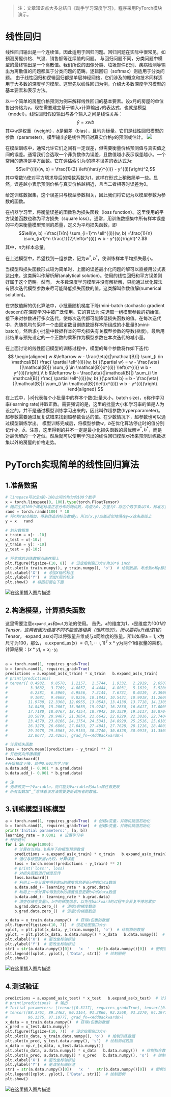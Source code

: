 <script type="text/javascript" src="http://cdn.mathjax.org/mathjax/latest/MathJax.js?config=default"></script>

>注：文章知识点大多总结自《动手学习深度学习》，程序采用PyTorch模块演示。

# 线性回归
线性回归输出是一个连续值，因此适用于回归问题。回归问题在实际中很常见，如预测房屋价格、气温、销售额等连续值的问题。
与回归问题不同，分类问题中模型的最终输出是一个离散值。我们所说的图像分类、垃圾邮件识别、疾病检测等输出为离散值的问题都属于分类问题的范畴。逻辑回归（softmax）则适用于分类问题。
由于线性回归和逻辑回归都是单层神经网络，它们涉及的概念和技术同样适用于大多数的深度学习模型。这里先以线性回归为例，介绍大多数深度学习模型的基本要素和表示方法。

以一个简单的房屋价格预测为例来解释线性回归的基本要素。设$x$月的房屋的单位售出价格为$y$。现在需要建立基于输入$x$计算输出$y$的表达式，也就是模型（model）。线性回归假设输出与各个输入之间是线性关系：  
$$\hat{y} = xw   b$$
其中$w$是权重（weight），$b$是偏差（bias），且均为标量。它们是线性回归模型的参数（parameter）。模型输出$\hat{y}$是线性回归对真实价格$y$的预测或估计。
![](img/linear_0.png)

在模型训练中，通常允许它们之间有一定误差，但需要衡量价格预测值与真实值之间的误差。通常我们会选取一个非负数作为误差，且数值越小表示误差越小。一个常用的选择是平方函数。它在评估索引为$i$的样本误差的表达式为:
$$\ell^{(i)}(w, b) = \frac{1}{2} \left(\hat{y}^{(i)} - y^{(i)}\right)^2,$$
其中常数1⁄2使对平方项求导后的常数系数为1，这样在形式上稍微简单一些。显然，误差越小表示预测价格与真实价格越相近，且当二者相等时误差为0。

给定训练数据集，这个误差只与模型参数相关，因此我们将它记为以模型参数为参数的函数。

在机器学习里，将衡量误差的函数称为损失函数（loss function）。这里使用的平方误差函数也称为平方损失（square loss）。通常，用训练数据集中所有样本误差的平均来衡量模型预测的质量，定义为平均损失函数，即
$$\ell(w, b) =\frac{1}{n} \sum_{i=1}^n \ell^{(i)}(w, b) =\frac{1}{n} \sum_{i=1}^n \frac{1}{2}\left(x^{(i)} w   b - y^{(i)}\right)^2.$$
其中，$n$为样本总量。

在上述模型中，希望找到一组参数，记为$w^*, b^*$，使训练样本平均损失最小。

当模型和损失函数形式较为简单时，上面的误差最小化问题的解可以直接用公式表达出来。这类解叫作解析解(analytical solution)。使用的线性回归和平方误差刚好属于这个范畴。然而， 大多数深度学习模型并没有解析解，只能通过优化算法有限次迭代模型参数来尽可能降低损失函数的值。这类解叫作数值解(numerical solution)。 

在求数值解的优化算法中，小批量随机梯度下降(mini-batch stochastic gradient descent)在深度学习中被广泛使用。它的算法为:先选取一组模型参数的初始值，接下来对参数进行多次迭代，使每次迭代都可能降低损失函数的值。在每次迭代中，先随机均匀采样一个由固定数目训练数据样本所组成的小批量B(mini-batch)，然后求小批量中数据样本的平均损失有关模型参数的导数(梯度)，最后用此结果与预先设定的一个正数的乘积作为模型参数在本次迭代的减小量。 

在上面讨论的线性回归模型的训练过程中，模型的每个参数将作如下迭代:
$$
\begin{aligned}
w &\leftarrow w -   \frac{\eta}{|\mathcal{B}|} \sum_{i \in \mathcal{B}} \frac{ \partial \ell^{(i)}(w, b)  }{\partial w} = w -   \frac{\eta}{|\mathcal{B}|} \sum_{i \in \mathcal{B}}x^{(i)} \left(x^{(i)} w   b - y^{(i)}\right),\\
b &\leftarrow b -   \frac{\eta}{|\mathcal{B}|} \sum_{i \in \mathcal{B}} \frac{ \partial \ell^{(i)}(w, b)  }{\partial b} = b -   \frac{\eta}{|\mathcal{B}|} \sum_{i \in \mathcal{B}}\left(x^{(i)} w   b - y^{(i)}\right).
\end{aligned}
$$
在上式中，${|\mathcal{B}|}$代表每个小批量中的样本个数(批量大小，batch size)，η称作学习率(learning rate)并取正数。需要强调的是，这里的批量大小和学习率的值是人为设定的，并不是通过模型训练学习出来的，因此叫作超参数(hyperparameter)。超参数需要通过反复试错来找到超参数合适的值。在少数情况下，超参数也可以通过模型训练学出。 
模型训练完成后，将模型参数$w$，$b$在优化算法停止时的值分别记作$\hat{w}$，$\hat{b}$。注意，这里得到的并不一定是最小化损失函数的最优解$w^*, b^*$，而是对最优解的一个近似。然后就可以使用学习出的线性回归模型$x\hat{w}   \hat{b}$来预测训练数据集以外的房屋的价格走势。

# PyTorch实现简单的线性回归算法

## 1.准备数据

```python
# linspace可以生成0-100之间的均匀的100个数字
x = torch.linspace(0, 100).type(torch.FloatTensor)
# 随机生成100个满足标准正态分布的随机数，均值为0，方差为1.将这个数字乘以10，标准方差变为10
rand = torch.randn(100) * 10
# 将x和rand相加，得到伪造的标签数据y。所以(x,y)应能近似地落在y=x这条直线上
y = x   rand

# 划分数据集
x_train = x[: -10]
x_test = x[-10:]
y_train = y[: -10]
y_test = y[-10:]

# 将生成的训练数据点画在图上
plt.figure(figsize=(10, 8))  # 设定绘制窗口大小为10*8 inch
plt.plot(x_train.numpy(), y_train.numpy(), 'o')  # 绘制数据，考虑到x和y都是Variable，需要用data获取它们包裹的Tensor，并专成numpy
plt.xlabel('X')  # 添加X轴的标注
plt.ylabel('Y')  # 添加Y周的标注
plt.show()  # 将图形画在下面

```
![在这里插入图片描述](img/linear_1.tiff)



## 2.构造模型，计算损失函数
这里需要注意`expand_as`和`mul`方法的使用。
首先，`a`的维度为1，`x`是维度为100*1的Tensor，这两者因为维度不同不能直接相乘（矩阵知识）。所以要将`a`升维成1*1的Tensor。
expand_as(x)可以将张量升维成与x同维度的张量。所以如果a = 1, x为尺寸为100，那么，
 a.expand_as(x) $= (1, 1, \cdot\cdot\cdot, 1)^T$
 x * y为两个1维张量的乘积，计算结果：$(x * y)_i = x_i \cdot y_i$
 

```python

a = torch.rand(1, requires_grad=True)
b = torch.rand(1, requires_grad=True)
predictions = a.expand_as(x_train) * x_train   b.expand_as(x_train)
# print(predictions)
# tensor([ 0.4982,  0.8570,  1.2157,  1.5744,  1.9332,  2.2919,  2.6507,  3.0094,
#          3.3682,  3.7269,  4.0857,  4.4444,  4.8031,  5.1619,  5.5206,  5.8794,
#          6.2381,  6.5969,  6.9556,  7.3144,  7.6731,  8.0319,  8.3906,  8.7493,
#          9.1081,  9.4668,  9.8256, 10.1843, 10.5431, 10.9018, 11.2606, 11.6193,
#         11.9780, 12.3368, 12.6955, 13.0543, 13.4130, 13.7718, 14.1305, 14.4893,
#         14.8480, 15.2067, 15.5655, 15.9242, 16.2830, 16.6417, 17.0005, 17.3592,
#         17.7180, 18.0767, 18.4354, 18.7942, 19.1529, 19.5117, 19.8704, 20.2292,
#         20.5879, 20.9467, 21.3054, 21.6642, 22.0229, 22.3816, 22.7404, 23.0991,
#         23.4579, 23.8166, 24.1754, 24.5341, 24.8929, 25.2516, 25.6103, 25.9691,
#         26.3278, 26.6866, 27.0453, 27.4041, 27.7628, 28.1216, 28.4803, 28.8390,
#         29.1978, 29.5565, 29.9153, 30.2740, 30.6328, 30.9915, 31.3503, 31.7090,
#         32.0677, 32.4265], grad_fn=<AddBackward0>)

# 计算损失函数
loss = torch.mean((predictions - y_train) ** 2)
# 开始反向传播梯度
loss.backward()
#开始梯度下降，其中0.001为学习率
a.data.add_(- 0.001 * a.grad.data)
b.data.add_(- 0.001 * b.grad.data)

# 注
# 无法改变一个Variable，而只能对Variable的data属性做更改
# 所有函数加“_”意味着该方法需要更新调用者的数值。
```
## 3.训练模型训练模型

```python
a = torch.rand(1, requires_grad=True)  # 创建a变量，并随机赋值初始化
b = torch.rand(1, requires_grad=True)  # 创建b变量，并随机赋值初始化
print('Initial parameters:', [a, b])
learning_rate = 0.0001  # 设置学习率
# 开始迭代
for i in range(1000):
    # 计算在当前a、b条件下的模型预测数值
    predictions = a.expand_as(x_train) * x_train   b.expand_as(x_train)
    # 通过与标签数据y比较，计算误差
    loss = torch.mean((predictions - y_train) ** 2)
    # print('loss:', loss)
    # 对损失函数进行梯度反传
    loss.backward()
    # 利用上一步计算中得到的a的梯度信息更新a中的data数值
    a.data.add_(- learning_rate * a.grad.data)
    # 利用上一步计算中得到的b的梯度信息更新b中的data数值
    b.data.add_(- learning_rate * b.grad.data)
    # 清空存储在变量a，b中的梯度信息，以免在backward的过程中会反复不停地累加
    a.grad.data.zero_()  # 清空a的梯度数值
    b.grad.data.zero_()  # 清空b的梯度数值

x_data = x_train.data.numpy()  # 获得x包裹的数据
plt.figure(figsize=(10, 7))  # 设定绘图窗口大小
xplot, = plt.plot(x_data, y_train.numpy(), 'o')  # 绘制原始数据
yplot, = plt.plot(x_data, a.data.numpy() * x_data   b.data.numpy())  # 绘制拟合数据
plt.xlabel('X')  # 更改坐标轴标注
plt.ylabel('Y')  # 更改坐标轴标注
str1 = str(a.data.numpy()[0])   'x  '   str(b.data.numpy()[0])  # 图例信息
plt.legend([xplot, yplot], ['Data', str1])  # 绘制图例
plt.show()
```
![在这里插入图片描述](img/linear_2.tiff)

## 4.测试验证

```python
predictions = a.expand_as(x_test) * x_test   b.expand_as(x_test)  # 计算模型的预测结果
# print(predictions)  # 输出
# Initial parameters: [tensor([0.3117], requires_grad=True), tensor([0.8948], requires_grad=True)]
# tensor([88.3761, 89.3462, 90.3164, 91.2866, 92.2568, 93.2270, 94.1971, 95.1673,
#         96.1375, 97.1077], grad_fn=<AddBackward0>)
x_data = x_train.data.numpy()  # 获得x包裹的数据
x_pred = x_test.data.numpy()
plt.figure(figsize=(10, 7))  # 设定绘图窗口大小
plt.plot(x_data, y_train.data.numpy(), 'o')  # 绘制训练数据
plt.plot(x_pred, y_test.data.numpy(), 's')  # 绘制测试数据
x_data = np.r_[x_data, x_test.data.numpy()]
plt.plot(x_data, a.data.numpy() * x_data   b.data.numpy())  # 绘制拟合数据
plt.plot(x_pred, a.data.numpy() * x_pred   b.data.numpy(), 'o')  # 绘制预测数据
plt.xlabel('X')  # 更改坐标轴标注
plt.ylabel('Y')  # 更改坐标轴标注
str1 = str(a.data.numpy()[0])   'x  '   str(b.data.numpy()[0])  # 图例信息
plt.legend([xplot, yplot], ['Data', str1])  # 绘制图例
plt.show()
```
![在这里插入图片描述](img/linear_3.tiff)